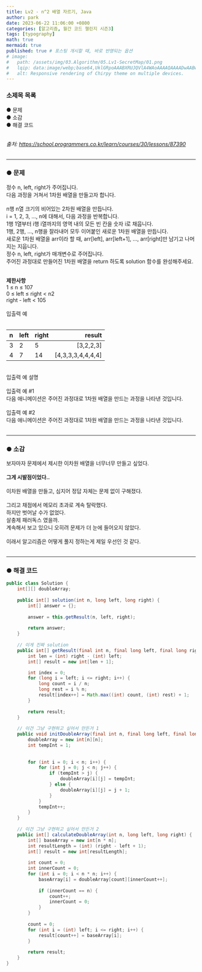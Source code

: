 ```yaml
---
title: Lv2 - n^2 배열 자르기, Java
author: park
date: 2023-06-22 11:06:00 +0800
categories: [알고리즘, 월간 코드 챌린지 시즌3]
tags: [typography]
math: true
mermaid: true
published: true # 포스팅 개시할 때, 바로 반영되는 옵션
# image: 
#   path: /assets/img/03.Algorithm/05.Lv1-SecretMap/01.png
#   lqip: data:image/webp;base64,UklGRpoAAABXRUJQVlA4WAoAAAAQAAAADwAABwAAQUxQSDIAAAARL0AmbZurmr57yyIiqE8oiG0bejIYEQTgqiDA9vqnsUSI6H+oAERp2HZ65qP/VIAWAFZQOCBCAAAA8AEAnQEqEAAIAAVAfCWkAALp8sF8rgRgAP7o9FDvMCkMde9PK7euH5M1m6VWoDXf2FkP3BqV0ZYbO6NA/VFIAAAA
#   alt: Responsive rendering of Chirpy theme on multiple devices.
---
```


### 소제목 목록
● 문제<br/>
● 소감<br/>
● 해결 코드<br/>
<br/>

<i>출처: https://school.programmers.co.kr/learn/courses/30/lessons/87390</i><br/>
<br/>

---

### ● 문제

정수 n, left, right가 주어집니다.<br/>
다음 과정을 거쳐서 1차원 배열을 만들고자 합니다.<br/>
<br/>
n행 n열 크기의 비어있는 2차원 배열을 만듭니다.<br/>
i = 1, 2, 3, ..., n에 대해서, 다음 과정을 반복합니다.<br/>
1행 1열부터 i행 i열까지의 영역 내의 모든 빈 칸을 숫자 i로 채웁니다.<br/>
1행, 2행, ..., n행을 잘라내어 모두 이어붙인 새로운 1차원 배열을 만듭니다.<br/>
새로운 1차원 배열을 arr이라 할 때, arr[left], arr[left+1], ..., arr[right]만 남기고 나머지는 지웁니다.<br/>
정수 n, left, right가 매개변수로 주어집니다.<br/>
주어진 과정대로 만들어진 1차원 배열을 return 하도록 solution 함수를 완성해주세요.<br/>
<br/>

<b>제한사항</b><br/>
1 ≤ n ≤ 107<br/>
0 ≤ left ≤ right < n2<br/>
right - left < 105<br/>
<br/>
입출력 예<br/>
<br/>

| n                       | left  | right  | result |
|:------------------------|:----------|:----------|--------:|
| 3                | 2 | 5 | [3,2,2,3]  |
| 4                | 7 | 14 | [4,3,3,3,4,4,4,4]  |

<br/>
입출력 예 설명<br/>
<br/>
입출력 예 #1<br/>
다음 애니메이션은 주어진 과정대로 1차원 배열을 만드는 과정을 나타낸 것입니다.<br/>

<!-- ![01](/assets/img/03.Algorithm/16.Lv2-CutN2Array/01.gif) -->

<br/>
입출력 예 #2<br/>
다음 애니메이션은 주어진 과정대로 1차원 배열을 만드는 과정을 나타낸 것입니다.<br/>

<!-- ![02](/assets/img/03.Algorithm/16.Lv2-CutN2Array/02.gif) -->
<br/>

---

### ● 소감

보자마자 문제에서 제시한 이차원 배열을 너무너무 만들고 싶었다.<br/>
<br/>
<b>그게 시발점이었다..</b><br/>
<br/>
이차원 배열을 만들고, 심지어 정답 자체는 문제 없이 구해졌다.<br/>
<br/>
그리고 채점에서 메모리 초과로 계속 탈락했다.<br/>
하지만 벗어날 수가 없었다.<br/>
살충제 패러독스 였을까.<br/>
계속해서 보고 있으니 오히려 문제가 더 눈에 들어오지 않았다.<br/>
<br/>
이래서 알고리즘은 어떻게 풀지 정하는게 제일 우선인 것 같다.<br/>
<br/>

---

### ● 해결 코드

```java
public class Solution {
    int[][] doubleArray;
    
    public int[] solution(int n, long left, long right) {
        int[] answer = {};
        
        answer = this.getResult(n, left, right);
        
        return answer;
    }
    
    // 이게 진짜 solution
    public int[] getResult(final int n, final long left, final long right) {
        int len = (int) right - (int) left;
        int[] result = new int[len + 1];

        int index = 0;
        for (long i = left; i <= right; i++) {
            long count = i / n;
            long rest = i % n;
            result[index++] = Math.max((int) count, (int) rest) + 1;
        }
        
        return result;
    }
    
    // 이건 그냥 구현하고 싶어서 만든거 1
    public void initDoubleArray(final int n, final long left, final long right) {
        doubleArray = new int[n][n];
        int tempInt = 1;
        
        
        for (int i = 0; i < n; i++) {
            for (int j = 0; j < n; j++) {
                if (tempInt > j) {
                    doubleArray[i][j] = tempInt;
                } else {
                    doubleArray[i][j] = j + 1;
                }
            }
            tempInt++;
        }
    }
    
    // 이건 그냥 구현하고 싶어서 만든거 2
    public int[] calculateDoubleArray(int n, long left, long right) {
        int[] baseArray = new int[n * n];
        int resultLength = (int) (right - left + 1);
        int[] result = new int[resultLength];
        
        int count = 0;
        int innerCount = 0;
        for (int i = 0; i < n * n; i++) {
            baseArray[i] = doubleArray[count][innerCount++];
            
            if (innerCount == n) {
                count++;
                innerCount = 0;
            }
        }
        
        count = 0;
        for (int i = (int) left; i <= right; i++) {
            result[count++] = baseArray[i];
        }
        
        return result;
    }
}
```